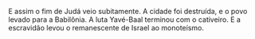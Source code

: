 ﻿E assim o fim de Judá veio subitamente. A cidade foi destruída, e o povo levado para a Babilônia. A luta Yavé-Baal terminou com o cativeiro. E a escravidão levou o remanescente de Israel ao monoteísmo.